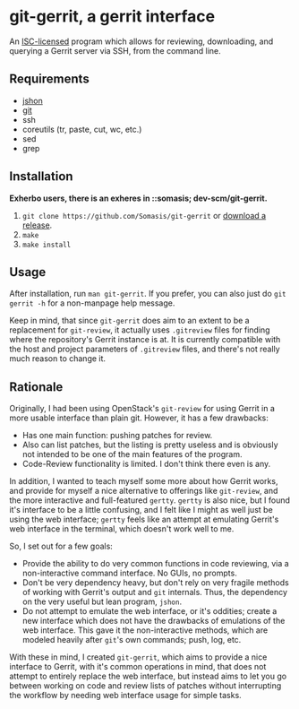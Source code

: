 # git-gerrit, a gerrit interface

An [ISC-licensed](LICENSE) program which allows for reviewing, downloading,
and querying a Gerrit server via SSH, from the command line.

## Requirements
- [jshon](https://github.com/keenerd/jshon)
- [git](http://git-scm.com)
- ssh
- coreutils (tr, paste, cut, wc, etc.)
- sed
- grep

## Installation
**Exherbo users, there is an exheres in ::somasis; dev-scm/git-gerrit.**

1. `git clone https://github.com/Somasis/git-gerrit` or [download a release].
2. `make`
3. `make install`

## Usage
After installation, run `man git-gerrit`. If you prefer, you can also just do
`git gerrit -h` for a non-manpage help message.

Keep in mind, that since `git-gerrit` does aim to an extent to be a
replacement for `git-review`, it actually uses `.gitreview` files for
finding where the repository's Gerrit instance is at. It is currently
compatible with the host and project parameters of `.gitreview` files, and
there's not really much reason to change it.

## Rationale
Originally, I had been using OpenStack's `git-review` for using Gerrit in a
more usable interface than plain git. However, it has a few drawbacks:

- Has one main function: pushing patches for review.
- Also can list patches, but the listing is pretty useless and is obviously
  not intended to be one of the main features of the program.
- Code-Review functionality is limited. I don't think there even is any.

In addition, I wanted to teach myself some more about how Gerrit works, and
provide for myself a nice alternative to offerings like `git-review`, and the
more interactive and full-featured `gertty`. `gertty` is also nice, but I
found it's interface to be a little confusing, and I felt like I might as well
just be using the web interface; `gertty` feels like an attempt at emulating
Gerrit's web interface in the terminal, which doesn't work well to me.

So, I set out for a few goals:

- Provide the ability to do very common functions in code reviewing, via
  a non-interactive command interface. No GUIs, no prompts.
- Don't be very dependency heavy, but don't rely on very fragile methods of
  working with Gerrit's output and `git` internals. Thus, the dependency on
  the very useful but lean program, `jshon`.
- Do not attempt to emulate the web interface, or it's oddities; create a
  new interface which does not have the drawbacks of emulations of the web
  interface. This gave it the non-interactive methods, which are modeled
  heavily after `git`'s own commands; push, log, etc.

With these in mind, I created `git-gerrit`, which aims to provide a nice
interface to Gerrit, with it's common operations in mind, that does not
attempt to entirely replace the web interface, but instead aims to let you
go between working on code and review lists of patches without interrupting
the workflow by needing web interface usage for simple tasks.

[download a release]: https://github.com/Somasis/git-gerrit/releases
